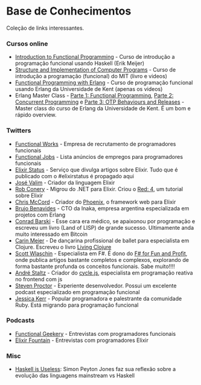 # Base de Conhecimentos

Coleção de links interessantes.

### Cursos online

* [Introduction to Functional Programming](https://www.edx.org/course/introduction-functional-programming-delftx-fp101x-0) - Curso de introdução a programação funcional usando Haskell (Erik Meijer)
* [Structure and Implementation of Computer Programs](sicp.md) - Curso de introdução a programação (funcional) do MIT (livro e videos)
* [Functional Programming with Erlang](https://www.youtube.com/playlist?list=PLlML6SMLMRgAooeL26mW502jCgWikqx_n) - Curso de programação funcional usando Erlang da Universidade de Kent (apenas os videos)
* Erlang Master Class - [Parte 1: Functional Programming](https://www.youtube.com/playlist?list=PLR812eVbehlwEArT3Bv3UfcM9wR3AEZb5), [Parte 2: Concurrent Programming](https://www.youtube.com/playlist?list=PLR812eVbehlwq4qbqswOWH7NLKjodnTIn) e [Parte 3: OTP Behaviours and Releases](https://www.youtube.com/playlist?list=PLR812eVbehlx6vgWGf2FLHjkksAEDmFjc) - Master class do curso de Erlang da Universidade de Kent. É um bom e rápido overview.

### Twitters

* [Functional Works](https://twitter.com/Functionalworks) - Empresa de recrutamento de programadores funcionais
* [Functional Jobs](https://twitter.com/functionaljobs) - Lista anúncios de empregos para programadores funcionais
* [Elixir Status](https://twitter.com/elixirstatus) - Serviço que divulga artigos sobre Elixir. Tudo que é publicado com o #elixirstatus é propagado aqui
* [José Valim](https://twitter.com/josevalim) - Criador da linguagem Elixir
* [Rob Conery](https://twitter.com/robconery) - Migrou do .NET para Elixir. Criou o [Red: 4](http://www.redfour.io/), um tutorial sobre Elixir
* [Chris McCord](https://twitter.com/chris_mccord) - Criador do [Phoenix](http://www.phoenixframework.org/), o framework web para Elixir
* [Brujo Benavides](https://twitter.com/elbrujohalcon) - CTO da Inaka, empresa argentina especializada em projetos com Erlang
* [Conrad Barski](https://twitter.com/lisperati) - Esse cara era médico, se apaixonou por programação e escreveu um livro (Land of LISP) de grande sucesso. Ultimamente anda muito interessado em Bitcoin
* [Carin Meier](https://twitter.com/gigasquid) - De dançarina profissional de ballet para especialista em Clojure. Escreveu o livro [Living Clojure](http://shop.oreilly.com/product/0636920034292.do)
* [Scott Wlaschin](https://twitter.com/ScottWlaschin) - Especialista em F#. É dono do [F# for Fun and Profit](http://fsharpforfunandprofit.com/), onde publica artigos bastante completos e complexos, explorando de forma bastante profunda os conceitos funcionais. Sabe muito!!!!
* [André Staltz](https://twitter.com/andrestaltz) - Criador do [cycle.js](http://cycle.js.org/), especialista em programação reativa no frontend com js
* [Steven Proctor](https://twitter.com/stevenproctor) - Experiente desenvolvedor. Possui um excelente podcast especializado em programação funcional
* [Jessica Kerr](https://twitter.com/jessitron) - Popular programadora e palestrante da comunidade Ruby. Está migrando para programação funcional

### Podcasts

* [Functional Geekery](https://www.functionalgeekery.com/) - Entrevistas com programadores funcionais
* [Elixir Fountain](https://soundcloud.com/elixirfountain) - Entrevistas com programadores Elixir

### Misc

* [Haskell is Useless](https://www.youtube.com/watch?v=iSmkqocn0oQ): Simon Peyton Jones faz sua reflexão sobre a evolução das linguagens mainstream vs Haskell
